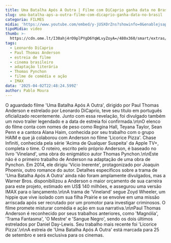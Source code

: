 ```yaml
---
title: Uma Batalha Após A Outra | Filme com DiCaprio ganha data no Brasil
slug: uma-batalha-aps-a-outra-filme-com-dicaprio-ganha-data-no-brasil
categoria: FILMES
midia: 'https://www.youtube.com/embed/y-jUSXOrZns?showinfo=0&enablejsapi=1'
tipoMidia: video
thumb: >-
  https://cdn.ome.lt/I30ahj4rO9plPYgD6YqWLvyZoyA=/480x360/smart/extras/conteudos/omelete_THUMB_-_2025-04-02T193213.917.png
tags:
  - Leonardo DiCaprio
  - Paul Thomas Anderson
  - estreia de filme
  - cinema brasileiro
  - adaptação literária
  - Thomas Pynchon
  - filme de comédia e ação
  - IMAX
data: '2025-04-02T22:48:24.599Z'
author: Pablo Moura
---
```


O aguardado filme 'Uma Batalha Após A Outra', dirigido por Paul Thomas Anderson e estrelado por Leonardo DiCaprio, teve seu título em português oficializado recentemente. Junto com essa revelação, foi divulgado também um novo trailer legendado e a data de estreia foi confirmada.\n\nO elenco do filme conta com nomes de peso como Regina Hall, Teyana Taylor, Sean Penn e a cantora Alana Haim, conhecida por seu trabalho com o grupo HAIM e que já colaborou com Anderson no filme 'Licorice Pizza'. Chase Infiniti, conhecida pela série 'Acima de Qualquer Suspeita' da Apple TV+, completa o time. O roteiro, escrito pelo próprio Anderson, é baseado no livro 'Vineland', uma obra do enigmático autor Thomas Pynchon.\n\nEste não é o primeiro trabalho de Anderson na adaptação de uma obra de Pynchon. Em 2014, ele dirigiu 'Vício Inerente', protagonizado por Joaquin Phoenix, outro romance do autor. Detalhes específicos sobre a trama de 'Uma Batalha Após A Outra' ainda não foram amplamente divulgados, mas a Warner Bros. disponibilizou a Anderson o maior orçamento de sua carreira para este projeto, estimado em US$ 140 milhões, e assegurou uma versão IMAX para o lançamento.\n\nA trama de 'Vineland' segue Zoyd Wheeler, um hippie que vive isolado com sua filha Prairie e se envolve em uma missão arriscada após ser recrutado por um promotor para investigar criminosos. O filme promete misturar comédia e ação em sua narrativa.\n\nPaul Thomas Anderson é reconhecido por seus trabalhos anteriores, como 'Magnólia', 'Trama Fantasma', 'O Mestre' e 'Sangue Negro', sendo os dois últimos estrelados por Daniel Day-Lewis. Seu trabalho mais recente foi 'Licorice Pizza'.\n\nA estreia de 'Uma Batalha Após A Outra' está marcada para 25 de setembro e será exclusiva para os cinemas.
